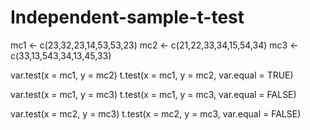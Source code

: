 # Independent-sample-t-test
mc1 <- c(23,32,23,14,53,53,23)
mc2 <- c(21,22,33,34,15,54,34)
mc3 <- c(33,13,543,34,13,45,33)

var.test(x = mc1, y = mc2)
t.test(x = mc1, y = mc2, var.equal = TRUE)


var.test(x = mc1, y = mc3)
t.test(x = mc1, y = mc3, var.equal = FALSE)


var.test(x = mc2, y = mc3)
t.test(x = mc2, y = mc3, var.equal = FALSE)
